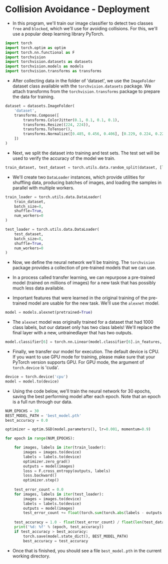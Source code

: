 # **Collision Avoidance - Deployment**

* In this program, we'll train our image classifier to detect two 
classes `free` and `blocked`, which we'll use for avoiding collisions.
For this, we'll use a popular deep learning library PyTorch.

                                    
```python
import torch
import torch.optim as optim
import torch.nn.functional as F
import torchvision
import torchvision.datasets as datasets
import torchvision.models as models
import torchvision.transforms as transforms

```

* After collecting data in the folder of 'dataset', we use the 
`ImageFolder` dataset class available with the `torchvision.datasets` 
package. We attach transforms from the `torchvision.transforms`
package to prepare the data for training.

                                    
```python
dataset = datasets.ImageFolder(
    'dataset',
    transforms.Compose([
        transforms.ColorJitter(0.1, 0.1, 0.1, 0.1),
        transforms.Resize((224, 224)),
        transforms.ToTensor(),
        transforms.Normalize([0.485, 0.456, 0.406], [0.229, 0.224, 0.225])
    ])
)

```

* Next, we split the dataset into training and test sets. The test set
will be used to verify the accuracy of the model we train.

                                    
```python
train_dataset, test_dataset = torch.utils.data.random_split(dataset, [len(dataset) - 50, 50])
```


* We'll create two `DataLoader` instances, which provide utilities for
shuffling data, producing batches of images, and loading the samples
in parallel with multiple workers.


                                    
```python
train_loader = torch.utils.data.DataLoader(
    train_dataset,
    batch_size=8,
    shuffle=True,
    num_workers=0
)

test_loader = torch.utils.data.DataLoader(
    test_dataset,
    batch_size=8,
    shuffle=True,
    num_workers=0
)
```


* Now, we define the neural network we'll be training. The `torchvision`
package provides a collection of pre-trained models that we can use.

* In a process called transfer learning, we can repurpose a pre-trained
model (trained on millions of images) for a new task that has possibly
much less data available.

* Important features that were learned in the original training of the
pre-trained model are usable for the new task. We'll use the `alexnet`
model.

                                    
```python
model = models.alexnet(pretrained=True)
```

* The `alexnet` model was originally trained for a dataset that had 1000
class labels, but our dataset only has two class labels! We'll replace
the final layer with a new, untrainedlayer that has two outputs.

                                    
```python
model.classifier[6] = torch.nn.Linear(model.classifier[6].in_features, 2)
```

                                    
* Finally, we transfer our model for execution. The default device is 
CPU. If you want to use GPU mode for training, please make sure that
your PyTorch version supports GPU. For GPU mode, the argument of
`torch.device` is 'cuda'.
                                    
```python
device = torch.device('cpu')
model = model.to(device)
```

    
* Using the code below, we'll train the neural network for 30 epochs, 
saving the best performing model after each epoch. Note that an epoch
is a full run through our data.

                         
```python
NUM_EPOCHS = 30
BEST_MODEL_PATH = 'best_model.pth'
best_accuracy = 0.0

optimizer = optim.SGD(model.parameters(), lr=0.001, momentum=0.9)

for epoch in range(NUM_EPOCHS):

    for images, labels in iter(train_loader):
        images = images.to(device)
        labels = labels.to(device)
        optimizer.zero_grad()
        outputs = model(images)
        loss = F.cross_entropy(outputs, labels)
        loss.backward()
        optimizer.step()
    
    test_error_count = 0.0
    for images, labels in iter(test_loader):
        images = images.to(device)
        labels = labels.to(device)
        outputs = model(images)
        test_error_count += float(torch.sum(torch.abs(labels - outputs.argmax(1))))
    
    test_accuracy = 1.0 - float(test_error_count) / float(len(test_dataset))
    print('%d: %f' % (epoch, test_accuracy))
    if test_accuracy > best_accuracy:
        torch.save(model.state_dict(), BEST_MODEL_PATH)
        best_accuracy = test_accuracy

```


* Once that is finished, you should see a file `best_model.pth` in the
current working directory.

